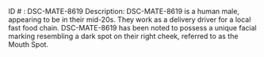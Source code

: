 ID # : DSC-MATE-8619
Description: DSC-MATE-8619 is a human male, appearing to be in their mid-20s. They work as a delivery driver for a local fast food chain. DSC-MATE-8619 has been noted to possess a unique facial marking resembling a dark spot on their right cheek, referred to as the Mouth Spot.